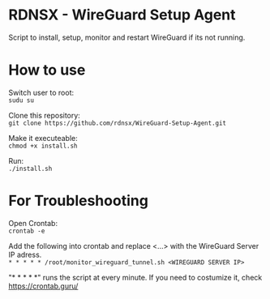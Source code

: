# RDNSX - WireGuard Setup Agent
Script to install, setup, monitor and restart WireGuard if its not running.

# How to use

Switch user to root:<br>
```sudu su``` 

Clone this repository:<br>
```git clone https://github.com/rdnsx/WireGuard-Setup-Agent.git``` 

Make it executeable:<br>
```chmod +x install.sh```

Run:<br>
```./install.sh```
<br>
# For Troubleshooting

Open Crontab:<br>
```crontab -e```

Add the following into crontab and replace <...> with the WireGuard Server IP adress.<br> 
```* * * * * /root/monitor_wireguard_tunnel.sh <WIREGUARD SERVER IP>```<br>

"* * * * *" runs the script at every minute. If you need to costumize it, check https://crontab.guru/

